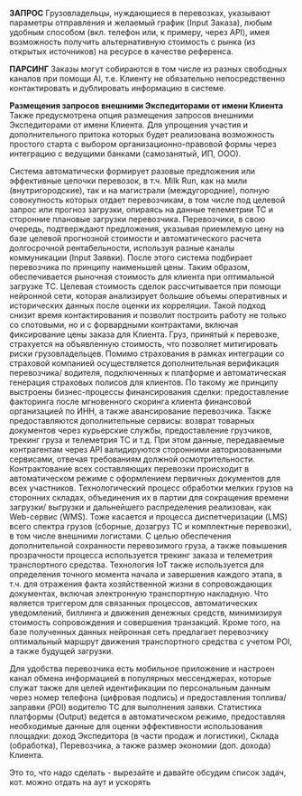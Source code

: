 

**ЗАПРОС**
Грузовладельцы, нуждающиеся в перевозках, указывают параметры отправления и желаемый график (Input Заказа), любым удобным способом (вкл. телефон или, к примеру, через API), имея возможность получить альтернативную стоимость с рынка (из открытых источников) на ресурсе в качестве референса.

**ПАРСИНГ**
Заказы могут собираются в том числе из разных свободных каналов при помощи AI, т.е. Клиенту не обязательно непосредственно контактировать и дублировать информацию в системе.

**Размещения запросов внешними Экспедиторами от имени Клиента**
Также предусмотрена опция размещения запросов внешними Экспедиторами от имени Клиента. Для упрощения участия и дополнительного притока которых будет реализована возможность простого старта с выбором организационно-правовой формы через интеграцию с ведущими банками (самозанятый, ИП, ООО).


Система автоматически формирует разовые предложения или эффективные цепочки перевозок, в т.ч. Milk Run, как на мили (внутригородские), так и на магистрали (междугородние), полную совокупность которых отдает перевозчикам, в том числе под целевой запрос или прогноз загрузки, опираясь на данные телеметрии ТС и сторонние плановые загрузки перевозчика.
Перевозчики, в свою очередь, подтверждают предложения, указывая приемлемую цену на базе целевой прогнозной стоимости и автоматического расчета долгосрочной рентабельности, используя разные каналы коммуникации (Input Заявки). После этого система подбирает перевозчика по принципу наименьшей цены. Таким образом, обеспечивается рыночная стоимость для клиента при оптимальной загрузке ТС.
Целевая стоимость сделок рассчитывается при помощи нейронной сети, которая анализирует большие объемы оперативных и исторических данных после оценки их корреляции. Такой подход снизит время контактирования и позволит построить работу не только со спотовыми, но и с форвардными контрактами, включая фиксирование цены заказа для Клиента.
Груз, принятый к перевозке, страхуется на объявленную стоимость, что позволяет митигировать риски грузовладельцев. Помимо страхования в рамках интеграции со страховой компанией осуществляется дополнительная верификация перевозчика/ водителя, подключенных к платформе и автоматическая генерация страховых полисов для клиентов.
По такому же принципу выстроены бизнес-процессы финансирования сделки: предоставление факторинга после мгновенного скоринга клиента финансовой организацией по ИНН, а также авансирование перевозчика.
Также предоставляются дополнительные сервисы: возврат товарных документов через курьерские службы, предоставление грузчиков, трекинг груза и телеметрия ТС и т.д.
При этом данные, передаваемые контрагентам через API валидируются сторонними авторизованными сервисами, отвечая требованиям должной осмотрительности.
Контрактование всех составляющих перевозки происходит в автоматическом режиме с оформлением первичных документов для всех участников.
Технологический процесс обработки мелких грузов на сторонних складах, объединения их в партии для сокращения времени загрузки/ выгрузки и дальнейшего распределения реализован, как Web-сервис (WMS).
Тоже касается и процесса диспетчеризации (LMS) всего спектра грузов (сборные, дозагруз ТС и комплектные перевозки), в том числе внешними логистами.
С целью обеспечения дополнительной сохранности перевозимого груза, а также повышения прозрачности процесса используется трекинг заказа и телеметрия транспортного средства. Технология IoT также используется для определения точного момента начала и завершения каждого этапа, в т.ч. для отражения факта хозяйственной жизни в сопровождающих документах, включая электронную транспортную накладную.
Что является триггером для связанных процессов, автоматических уведомлений, биллинга и движения денежных средств, минимизируя стоимость сопровождения и совершения транзакций.
Кроме того, на базе полученных данных нейронная сеть предлагает перевозчику оптимальный маршрут движения транспортного средства с учетом POI, а также будущей загрузки.

Для удобства перевозчика есть мобильное приложение и настроен канал обмена информацией в популярных мессенджерах, которые служат также для целей идентификации по персональным данным через номер телефона (цифровая подпись) и предоставления топлива/ заправки (POI) водителю ТС для выполнения заявки.
Статистика платформы (Output) ведется в автоматическом режиме, предоставляя необходимые данные для оценки эффективности использования площадки: доход Экспедитора (в части продаж и логистики), Склада (обработка), Перевозчика, а также размер экономии (доп. дохода) Клиента.

Это то, что надо сделать - вырезайте и давайте обсудим список задач, кот. можно отдать на аут и ускорять